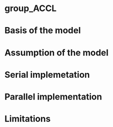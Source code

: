 # group_ACCL
# Basis of the model
# Assumption of the model
# Serial implemetation 
# Parallel implementation
# Limitations
